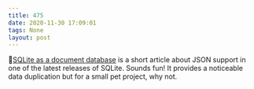 ```yaml
---
title: 475
date: 2020-11-30 17:09:01
tags: None
layout: post
---
```


📄[SQLite as a document database](https://dgl.cx/2020/06/sqlite-json-support) is a short article about JSON support in one of the latest releases of SQLite. Sounds fun! It provides a noticeable data duplication but for a small pet project, why not.
